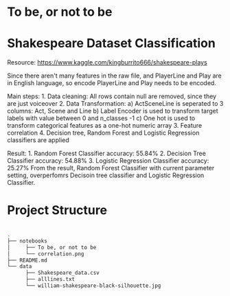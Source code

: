 To be, or not to be
=============
Shakespeare Dataset Classification
=============
Resource: https://www.kaggle.com/kingburrito666/shakespeare-plays

Since there aren't many features in the raw file, and PlayerLine and Play are in English language, so encode PlayerLine and Play needs to be encoded.

Main steps:
    1. Data cleaning: All rows contain null are removed, since they are just voiceover
    2. Data Transformation:
                                        a) ActSceneLine is seperated to 3 columns: Act, Scene and Line
                                        b) Label Encoder is used to transform target labels with value between 0 and
                                            n_classes -1
                                        c) One hot is used to transform categorical features as a one-hot numeric array
    3. Feature correlation
    4. Decision tree, Random Forest and Logistic Regression classifiers are applied

Result:
    1. Random Forest Classifier accuracy: 55.84%
    2. Decision Tree Classifier accuracy: 54.88%
    3. Logistic Regression Classifier accuracy: 25.27%
From the result, Random Forest Classifier with current parameter setting, overperfomrs Decisoin tree classifier and Logistic Regression Classifier.

Project Structure
===============
```bash

.
├── notebooks
│     ├── To be, or not to be
│     └── correlation.png
├── README.md
└── data
      ├── Shakespeare_data.csv
      ├── alllines.txt
      └── william-shakespeare-black-silhouette.jpg
```
